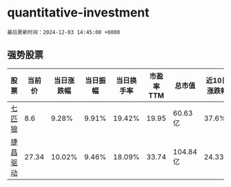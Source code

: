 # quantitative-investment

`最后更新时间：2024-12-03 14:45:00 +0800`

## 强势股票

|股票|当前价|当日涨跌幅|当日振幅|当日换手率|市盈率TTM|总市值|近10日涨跌幅|
|----|----|----|----|----|----|----|----|
|[七匹狼](https://xueqiu.com/S/SZ002029)|8.6|9.28%|9.91%|19.42%|19.95|60.63亿|37.6%|
|[捷昌驱动](https://xueqiu.com/S/SH603583)|27.34|10.02%|9.46%|18.09%|33.74|104.84亿|24.33%|
